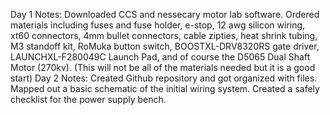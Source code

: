 Day 1 Notes: Downloaded CCS and nessecary motor lab software. Ordered materials including fuses and fuse holder, e-stop, 12 awg silicon wiring, xt60 connectors, 4mm bullet connectors, cable zipties, heat shrink tubing, M3 standoff kit, RoMuka button switch, BOOSTXL-DRV8320RS gate driver, LAUNCHXL-F280049C Launch Pad, and of course the D5065 Dual Shaft Motor (270kv). (This will not be all of the materials needed but it is a good start)
Day 2 Notes: Created Github repository and got organized with files. Mapped out a basic schematic of the initial wiring system. Created a safely checklist for the power supply bench.
